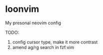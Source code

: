 # loonvim
My presonal neovim config 

TODO:
1. config cursor type, make it more contrast
2. amend ag/rg search in fzf.vim

